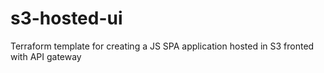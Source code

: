 # s3-hosted-ui
Terraform template for creating a JS SPA application hosted in S3 fronted with API gateway
